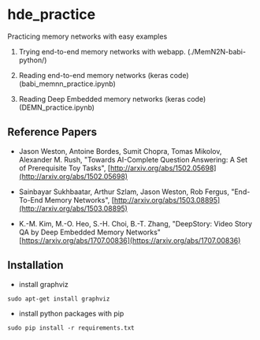 # hde_practice
Practicing memory networks with easy examples

1. Trying end-to-end memory networks with webapp. (./MemN2N-babi-python/) 

2. Reading end-to-end memory networks (keras code) (babi_memnn_practice.ipynb)

3. Reading Deep Embedded memory networks (keras code) (DEMN_practice.ipynb) 


## Reference Papers
* Jason Weston, Antoine Bordes, Sumit Chopra, Tomas Mikolov, Alexander M. Rush,
  "Towards AI-Complete Question Answering: A Set of Prerequisite Toy Tasks",
  [http://arxiv.org/abs/1502.05698](http://arxiv.org/abs/1502.05698) 

* Sainbayar Sukhbaatar, Arthur Szlam, Jason Weston, Rob Fergus,
  "End-To-End Memory Networks",
  [http://arxiv.org/abs/1503.08895](http://arxiv.org/abs/1503.08895)

* K.-M. Kim, M.-O. Heo, S.-H. Choi, B.-T. Zhang, "DeepStory: Video Story QA by Deep Embedded Memory Networks"
  [https://arxiv.org/abs/1707.00836](https://arxiv.org/abs/1707.00836)

## Installation

* install graphviz
```
sudo apt-get install graphviz
```
* install python packages with pip
```
sudo pip install -r requirements.txt
```
 
